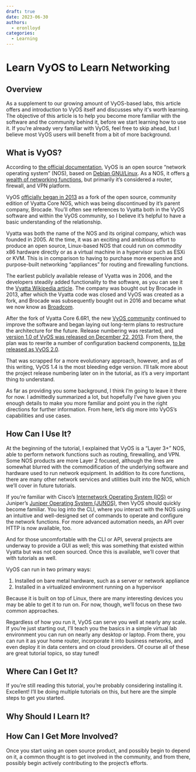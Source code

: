 ```yaml
---
draft: true 
date: 2023-06-30
authors:
  - eronlloyd
categories:
  - Learning
---
```


# Learn VyOS to Learn Networking

## Overview

As a supplement to our growing amount of VyOS-based labs, this article offers and introduction
to VyOS itself and discusses why it's worth learning. The objective of this article is to help
you become more familiar with the software and the community behind it, before we start learning
how to use it. If you’re already very familiar with VyOS, feel free to skip ahead, but I believe
most VyOS users will benefit from a bit of more background.

## What is VyOS?

According to [the official documentation](https://docs.vyos.io/en/latest/introducing/about.html), VyOS is an open source “network operating system” (NOS), based on [Debian GNU/Linux](https://www.debian.org/). As a NOS, it offers [a wealth of networking functions](https://vyos.io/products/#vyos-router), but primarily it’s considered a router, firewall, and VPN platform.

VyOS [officially began in 2013](https://blog.vyos.io/index.php/2013/10/13/complete-source-code-fork) as a fork of the open source, community edition of Vyatta Core NOS, which was being discontinued by it’s parent company, Brocade. You’ll often see references to Vyatta both in the VyOS software and within the VyOS community, so I believe it’s helpful to have a basic understanding of the relationship.

Vyatta was both the name of the NOS and its original company, which was founded in 2005. At the time, it was an exciting and ambitious effort to produce an open source, Linux-based NOS that could run on commodity x86 hardware directly or as a virtual machine in a hypervisor such as ESXi or KVM. This is in comparison to having to purchase more expensive and purpose-built networking “appliances” for routing and firewalling functions.

The earliest publicly available release of Vyatta was in 2006, and the developers steadily added functionality to the software, as you can see it the [Vyatta Wikipedia article](https://en.wikipedia.org/wiki/Vyatta). The company was bought out by Brocade in 2013, after which the Vyatta code was closed and VyOS was created as a fork, and Brocade was subsequently bought out in 2016 and became what we now know as [Broadcom](https://www.broadcom.com/).

After the fork of Vyatta Core 6.6R1, the new [VyOS community](https://vyos.org/) continued to improve the software and began laying out long-term plans to restructure the architecture for the future. Release numbering was restarted, and [version 1.0 of VyOS was released on December 22, 2013](https://blog.vyos.io/index.php/2013/12/22/100-release). From there, the plan was to rewrite a number of configuration backend components, [to be released as VyOS 2.0](https://blog.vyos.io/vyos-2-dot-0-development-digest-number-1).

That was scrapped for a more evolutionary approach, however, and as of this writing, VyOS 1.4 is the most bleeding edge version. I’ll talk more about the project release numbering later on in the tutorial, as it’s a very important thing to understand.

As far as providing you some background, I think I’m going to leave it there for now. I admittedly summarized a lot, but hopefully I’ve have given you enough details to make you more familiar and point you in the right directions for further information. From here, let’s dig more into VyOS’s capabilities and use cases.

## How Can I Use It?

At the beginning of the tutorial, I explained that VyOS is a “Layer 3+” NOS, able to perform network functions such as routing, firewalling, and VPN. Some NOS products are more Layer 2 focused, although the lines are somewhat blurred with the commodification of the underlying software and hardware used to run network equipment. In addition to its core functions, there are many other network services and utilities built into the NOS, which we’ll cover in future tutorials.

If you’re familiar with Cisco’s [Internetwork Operating System (IOS)](https://www.cisco.com/c/en/us/products/ios-nx-os-software/index.html) or Juniper’s [Juniper Operating System (JUNOS)](https://www.juniper.net/us/en/products-services/nos/junos/), then VyOS should quickly become familiar. You log into the CLI, where you interact with the NOS using an intuitive and well-designed set of commands to operate and configure the network functions. For more advanced automation needs, an API over HTTP is now available, too.

And for those uncomfortable with the CLI or API, several projects are underway to provide a GUI as well; this was something that existed within Vyatta but was not open sourced. Once this is available, we’ll cover that with tutorials as well.

VyOS can run in two primary ways:

1. Installed on bare metal hardware, such as a server or network appliance
2. Installed in a virtualized environment running on a hypervisor

Because it is built on top of Linux, there are many interesting devices you may be able to get it to run on. For now, though, we’ll focus on these two common approaches.

Regardless of how you run it, VyOS can serve you well at nearly any scale. If you’re just starting out, I’ll teach you the basics in a simple virtual lab environment you can run on nearly any desktop or laptop. From there, you can run it as your home router, incorporate it into business networks, and even deploy it in data centers and on cloud providers. Of course all of these are great tutorial topics, so stay tuned!

## Where Can I Get It?

If you’re still reading this tutorial, you’re probably considering installing it. Excellent! I’ll be doing multiple tutorials on this, but here are the simple steps to get you started.

## Why Should I Learn It?

## How Can I Get More Involved?

Once you start using an open source product, and possibly begin to depend on it, a common thought is to get involved in the community, and from there, possibly begin actively contributing to the project’s efforts.
